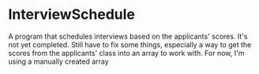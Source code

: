# InterviewSchedule
A program that schedules interviews based on the applicants' scores.
It's not yet completed. Still have to fix some things, especially a way to get the scores from the applicants' class into an array to work with. For now, I'm using a manually created array
